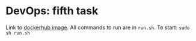 # DevOps: fifth task

Link to [dockerhub image](https://hub.docker.com/repository/docker/letaldiran/nodejsapp/general). All commands to run are in `run.sh`. 
To start: `sudo sh run.sh`
